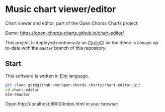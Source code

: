 # Music chart viewer/editor

Chart viewer and editor, part of the Open Chords Charts project.

Demo: https://open-chords-charts.github.io/chart-editor/

This project is deployed continously on [CircleCI](https://circleci.com/gh/open-chords-charts/chart-editor) so the demo is always up-to-date with the `master` branch of this repository.

## Start

This software is written in [Elm](http://elm-lang.org/) language.

```sh
git clone git@github.com:open-chords-charts/chart-editor.git
cd chart-editor
elm-reactor
```

Open http://localhost:8000/index.html in your browser
